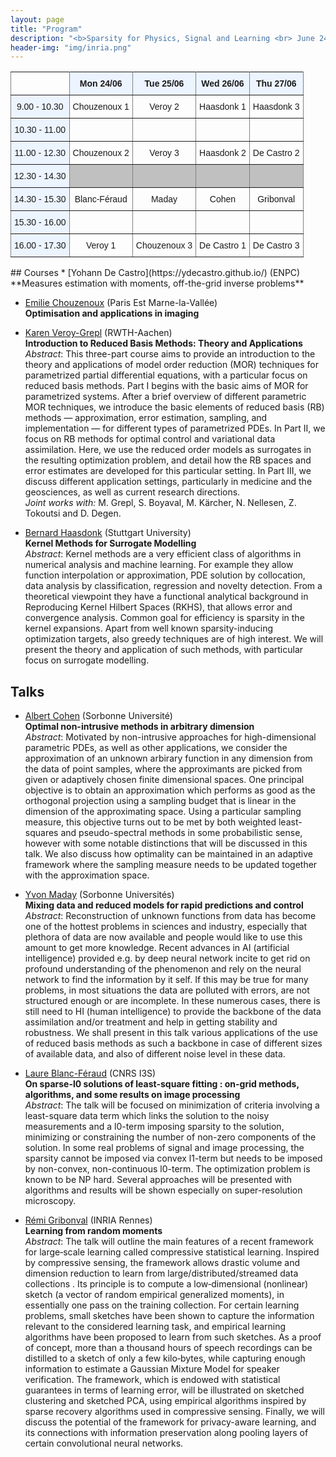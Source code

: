```yaml
---
layout: page
title: "Program"
description: "<b>Sparsity for Physics, Signal and Learning <br> June 24th - 27th 2019</b>"
header-img: "img/inria.png"
---
```


<center>
<style type="text/css">
.tg  {border-collapse:collapse;border-spacing:0;}
.tg td{font-family:Arial, sans-serif;font-size:14px;padding:10px 5px;border-style:solid;border-width:1px;overflow:hidden;word-break:normal;border-color:black;}
.tg th{font-family:Arial, sans-serif;font-size:14px;font-weight:normal;padding:10px 5px;border-style:solid;border-width:1px;overflow:hidden;word-break:normal;border-color:black;}
.tg .tg-34fe{background-color:#c0c0c0;border-color:inherit;text-align:center;vertical-align:top}
.tg .tg-c3ow{border-color:inherit;text-align:center;vertical-align:top}
.tg .tg-5w3z{background-color:#ecf4ff;border-color:inherit;text-align:center;vertical-align:top}
.tg .tg-2dfk{font-weight:bold;background-color:#ecf4ff;border-color:inherit;text-align:center;vertical-align:top}
</style>
<table class="tg">
  <tr>
    <th class="tg-c3ow"></th>
    <th class="tg-2dfk">Mon 24/06</th>
    <th class="tg-2dfk">Tue 25/06</th>
    <th class="tg-2dfk">Wed 26/06</th>
    <th class="tg-2dfk">Thu 27/06</th>
  </tr>
  <tr>
    <td class="tg-5w3z">9.00 - 10.30<br></td>
    <td class="tg-c3ow">Chouzenoux 1<br></td>
    <td class="tg-c3ow">Veroy 2</td>
    <td class="tg-c3ow">Haasdonk 1</td>
    <td class="tg-c3ow">Haasdonk 3</td>
  </tr>
  <tr>
    <td class="tg-5w3z">10.30 - 11.00</td>
    <td class="tg-c3ow"></td>
    <td class="tg-c3ow"></td>
    <td class="tg-c3ow"></td>
    <td class="tg-c3ow"></td>
  </tr>
  <tr>
    <td class="tg-5w3z">11.00 - 12.30</td>
    <td class="tg-c3ow">Chouzenoux 2</td>
    <td class="tg-c3ow">Veroy 3</td>
    <td class="tg-c3ow">Haasdonk 2</td>
    <td class="tg-c3ow">De Castro 2</td>
  </tr>
  <tr>
    <td class="tg-5w3z">12.30 - 14.30<br></td>
    <td class="tg-34fe"></td>
    <td class="tg-34fe"></td>
    <td class="tg-34fe"></td>
    <td class="tg-34fe"></td>
  </tr>
  <tr>
    <td class="tg-5w3z">14.30 - 15.30</td>
    <td class="tg-c3ow">Blanc-Féraud</td>
    <td class="tg-c3ow">Maday</td>
    <td class="tg-c3ow">Cohen</td>
    <td class="tg-c3ow">Gribonval</td>
  </tr>
  <tr>
    <td class="tg-5w3z">15.30 - 16.00</td>
    <td class="tg-c3ow"></td>
    <td class="tg-c3ow"></td>
    <td class="tg-c3ow"></td>
    <td class="tg-c3ow"></td>
  </tr>
  <tr>
    <td class="tg-5w3z">16.00 - 17.30</td>
    <td class="tg-c3ow">Veroy 1</td>
    <td class="tg-c3ow">Chouzenoux 3</td>
    <td class="tg-c3ow">De Castro 1</td>
    <td class="tg-c3ow">De Castro 3</td>
  </tr>
</table>
</center>
## Courses
* [Yohann De Castro](https://ydecastro.github.io/) (ENPC)  
**Measures estimation with moments, off-the-grid inverse problems**

* [Emilie Chouzenoux](http://www-syscom.univ-mlv.fr/~chouzeno/) (Paris Est Marne-la-Vallée)  
**Optimisation and applications in imaging**

* [Karen Veroy-Grepl](https://www.aices.rwth-aachen.de/en/about-aices/people/principal-investigators/details-zur-person/veroy-grepl) (RWTH-Aachen)  
**Introduction to Reduced Basis Methods: Theory and Applications**  
*Abstract*: This three-part course aims to provide an introduction to the theory and applications of model order reduction (MOR) techniques for parametrized partial differential equations, with a particular focus on reduced basis methods.  Part I begins with the basic aims of MOR for parametrized systems.  After a brief overview of different parametric MOR techniques, we introduce the basic elements of reduced basis (RB) methods — approximation, error estimation, sampling, and implementation — for different types of parametrized PDEs.  In Part II, we focus on RB methods for optimal control and variational data assimilation.  Here, we use the reduced order models as surrogates in the resulting optimization problem, and detail how the RB spaces and error estimates are developed for this particular setting.  In Part III, we discuss different application settings, particularly in medicine and the geosciences, as well as current research directions.  
*Joint works with:* M. Grepl, S. Boyaval, M. Kärcher, N. Nellesen, Z. Tokoutsi and D. Degen.



* [Bernard Haasdonk](https://www.ians.uni-stuttgart.de/institute/team/Haasdonk-00005/) (Stuttgart University)  
**Kernel Methods for Surrogate Modelling**  
 *Abstract*: Kernel methods are a very efficient class of algorithms
 in numerical analysis and machine learning.
 For example they allow function interpolation or approximation,
 PDE solution by collocation, data analysis by
 classification, regression and novelty detection.
 From a theoretical viewpoint they have a functional analytical
 background in Reproducing Kernel Hilbert Spaces (RKHS), that allows
 error and convergence analysis.
 Common goal for efficiency is sparsity in the kernel expansions.
 Apart from well known sparsity-inducing optimization targets, also
 greedy techniques are of high interest.
 We will present the theory and application of such methods,
 with particular focus on surrogate modelling.

## Talks
* [Albert Cohen](https://www.ljll.math.upmc.fr/cohen/) (Sorbonne Université)  
**Optimal non-intrusive methods in arbitrary dimension**  
 *Abstract*: Motivated by non-intrusive approaches for high-dimensional parametric PDEs, as well as other applications, we consider the approximation of an unknown arbirary function in any dimension from the data of point samples, where the approximants are picked from given or adaptively chosen finite dimensional spaces. One principal objective is to obtain an approximation which performs as good as the orthogonal projection using a sampling budget that is linear in the dimension of the approximating space. Using a particular sampling measure, this objective turns out to be met by both weighted least-squares and pseudo-spectral methods in some probabilistic sense, however with some notable distinctions that will be discussed in this talk. We also discuss how optimality can be maintained in an adaptive framework where the sampling measure needs to be updated together with the approximation space.

* [Yvon Maday](https://www.ljll.math.upmc.fr/maday/) (Sorbonne Universités)  
**Mixing data and reduced models for rapid predictions and control**  
 *Abstract*: Reconstruction of unknown functions from data has become one of the hottest problems in sciences and industry, especially that plethora of data are now available and people would like to use this amount to get more knowledge. Recent advances in AI (artificial intelligence) provided e.g. by deep neural network incite to get rid on profound understanding of the phenomenon and rely on the neural network to find the information by it self. If this may be true for many problems, in most situations the data are polluted with errors, are not structured enough or are incomplete. In these numerous cases, there is still need to HI (human intelligence) to provide the backbone of the data assimilation and/or treatment and help in getting stability and robustness. We shall present in this talk various applications of the use of reduced basis methods as such a backbone in case of different sizes of available data, and also of different noise level in these data.

* [Laure Blanc-Féraud](http://www-sop.inria.fr/members/Laure.Blanc_Feraud/) (CNRS I3S)  
**On sparse-l0 solutions of least-square fitting : on-grid methods, algorithms, and some results on image processing**  
*Abstract*: The talk will be focused on minimization of criteria involving a least-square data term which links the solution to the noisy measurements and a l0-term  imposing sparsity to the solution, minimizing or constraining the number of non-zero components of the solution. In some real problems of signal and image processing, the sparsity cannot be imposed via convex l1-term but needs to be imposed by non-convex, non-continuous l0-term. The optimization problem is known to be NP hard. Several approaches will be presented with algorithms and results will be shown  especially on  super-resolution  microscopy.

* [Rémi Gribonval](https://people.irisa.fr/Remi.Gribonval/) (INRIA Rennes)  
**Learning from random moments**  
*Abstract*: The talk will outline the main features of a recent framework for large‐scale learning called compressive statistical learning. Inspired by compressive sensing, the framework allows drastic volume and dimension reduction to learn from large/distributed/streamed data collections . Its principle is to compute a low‐dimensional (nonlinear) sketch (a vector of random empirical generalized moments), in essentially one pass on the training collection. For certain learning problems, small sketches have been shown to capture the information relevant to the considered learning task, and empirical learning algorithms have been proposed to learn from such sketches. As a proof of concept, more than a thousand hours of speech recordings can be distilled to a sketch of only a few kilo‐bytes, while capturing enough information to estimate a Gaussian Mixture Model for speaker verification. The framework, which is endowed with statistical guarantees in terms of learning error, will be illustrated on sketched clustering and sketched PCA, using empirical algorithms inspired by sparse recovery algorithms used in compressive sensing. Finally, we will discuss the potential of the framework for privacy-aware learning, and its connections with information preservation along pooling layers of certain convolutional neural networks.
